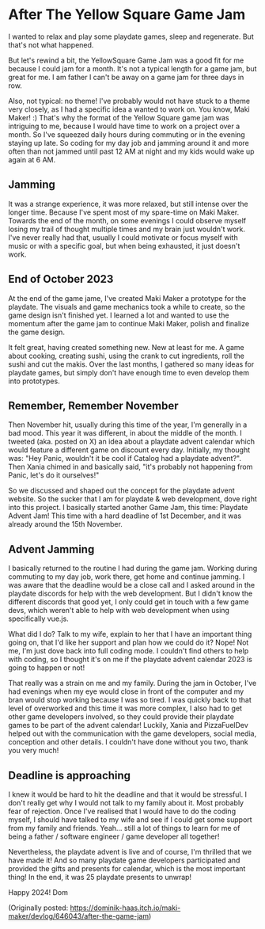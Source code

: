 # After The Yellow Square Game Jam

I wanted to relax and play some playdate games, sleep and regenerate. But that's not what happened.

But let's rewind a bit, the YellowSquare Game Jam was a good fit for me because I could jam for a month. It's not a typical length for a game jam, but great for me. I am father I can't be away on a game jam for three days in row.

Also, not typical: no theme! I've probably would not have stuck to a theme very closely, as I had a specific idea a wanted to work on. You know, Maki Maker! :)
That's why the format of the Yellow Square game jam was intriguing to me, because I would have time to work on a project over a month. So I've squeezed daily hours during commuting or in the evening staying up late. So coding for my day job and jamming around it and more often than not jammed until past 12 AM at night and my kids would wake up again at 6 AM.

## Jamming

It was a strange experience, it was more relaxed, but still intense over the longer time. Because I've spent most of my spare-time on Maki Maker. Towards the end of the month, on some evenings I could observe myself losing my trail of thought multiple times  and my brain just wouldn't work. I've never really had that, usually I could motivate or focus myself with music or with a specific goal, but when being exhausted, it just doesn't work.

## End of October 2023

At the end of the game jame, I've created Maki Maker a prototype for the playdate. The visuals and game mechanics took a while to create, so the game design isn't finished yet. I learned a lot and wanted to use the momentum after the game jam to continue Maki Maker, polish and finalize the game design.

It felt great, having created something new. New at least for me. A game about cooking, creating sushi, using the crank to cut ingredients, roll the sushi and cut the makis. Over the last months, I gathered so many ideas for playdate games, but simply don't have enough time to even develop them into prototypes.

## Remember, Remember November

Then November hit, usually during this time of the year, I'm generally in a bad mood. This year it was different, in about the middle of the month. I tweeted (aka. posted on X) an idea about a playdate advent calendar which would feature a different game on discount every day. Initially, my thought was: "Hey Panic, wouldn't it be cool if Catalog had a playdate advent?". Then Xania chimed in and basically said, "it's probably not happening from Panic, let's do it ourselves!"

So we discussed and shaped out the concept for the playdate advent website. So the sucker that I am for playdate & web development, dove right into this project. I basically started another Game Jam, this time: Playdate Advent Jam! This time with a hard deadline of 1st December, and it was already around the 15th November.

## Advent Jamming

I basically returned to the routine I had during the game jam. Working during commuting to my day job, work there, get home and continue jamming. I was aware that the deadline would be a close call and I asked around in the playdate discords for help with the web development. But I didn't know the different discords that good yet, I only could get in touch with a few game devs, which weren't able to help with web development when using specifically vue.js.

What did I do? Talk to my wife, explain to her that I have an important thing going on, that I'd like her support and plan how we could do it? Nope! Not me, I'm just dove back into full coding mode. I couldn't find others to help with coding, so I thought it's on me if the playdate advent calendar 2023 is going to happen or not!

That really was a strain on me and my family. During the jam in October, I've had evenings when my eye would close in front of the computer and my bran would stop working because I was so tired. I was quickly back to that level of overworked and this time it was more complex, I also had to get other game developers involved, so they could provide their playdate games to be part of the advent calendar!
Luckily, Xania and PizzaFuelDev helped out with the communication with the game developers, social media, conception and other details. I couldn't have done without you two, thank you very much!

## Deadline is approaching

I knew it would be hard to hit the deadline and that it would be stressful. I don't really get why I would not talk to my family about it. Most probably fear of rejection. Once I've realised that I would have to do the coding myself, I should have talked to my wife and see if I could get some support from my family and friends. Yeah... still a lot of things to learn for me of being a father / software engineer / game developer all together!

Nevertheless, the playdate advent is live and of course, I'm thrilled that we have made it!
And so many playdate game developers participated and provided the gifts and presents for calendar, which is the most important thing! In the end, it was 25 playdate presents to unwrap!

Happy 2024!
Dom

(Originally posted: <https://dominik-haas.itch.io/maki-maker/devlog/646043/after-the-game-jam>)
